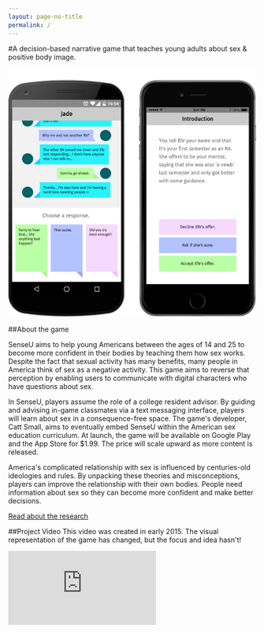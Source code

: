 ```yaml
---
layout: page-no-title
permalink: /
---
```


#A decision-based narrative game that teaches young adults about sex & positive body image.

![](/assets/img/proposal/mockup2.png)

##About the game

SenseU aims to help young Americans between the ages of 14 and 25 to become more confident in their bodies by teaching them how sex works. Despite the fact that sexual activity has many benefits, many people in America think of sex as a negative activity. This game aims to reverse that perception by enabling users to communicate with digital characters who have questions about sex.

In SenseU, players assume the role of a college resident advisor. By guiding and advising in-game classmates via a text messaging interface, players will learn about sex in a consequence-free space. The game's developer, Catt Small, aims to eventually embed SenseU within the American sex education curriculum. At launch, the game will be available on Google Play and the App Store for $1.99.  The price will scale upward as more content is released.

America's complicated relationship with sex is influenced by centuries-old ideologies and rules. By unpacking these theories and misconceptions, players can improve the relationship with their own bodies. People need information about sex so they can become more confident and make better decisions.

[Read about the research](/research)

##Project Video
This video was created in early 2015. The visual representation of the game has changed, but the focus and idea hasn't!

<div class="video-container">
	<iframe src="https://www.youtube.com/embed/o3EJRcqHXbY?rel=0&amp;controls=0&amp;showinfo=0" frameborder="0" allowfullscreen></iframe>
</div>